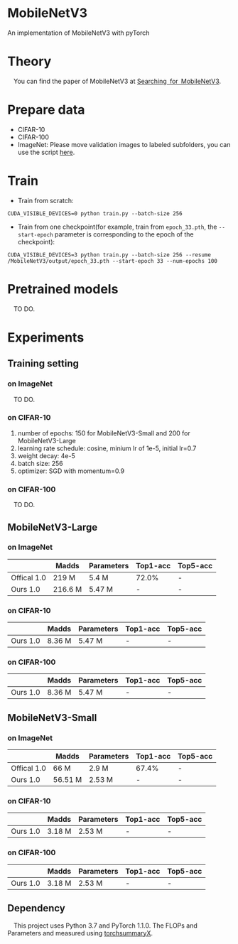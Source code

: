 # MobileNetV3
An implementation of MobileNetV3 with pyTorch

# Theory
&emsp;You can find the paper of MobileNetV3 at [Searching for MobileNetV3](https://arxiv.org/abs/1905.02244).

# Prepare data

* CIFAR-10
* CIFAR-100
* ImageNet: Please move validation images to labeled subfolders, you can use the script [here](https://raw.githubusercontent.com/soumith/imagenetloader.torch/master/valprep.sh).

# Train

* Train from scratch:

```
CUDA_VISIBLE_DEVICES=0 python train.py --batch-size 256
```

* Train from one checkpoint(for example, train from `epoch_33.pth`, the `--start-epoch` parameter is corresponding to the epoch of the checkpoint):

```
CUDA_VISIBLE_DEVICES=3 python train.py --batch-size 256 --resume /MobileNetV3/output/epoch_33.pth --start-epoch 33 --num-epochs 100
```

# Pretrained models

&emsp;TO DO.

# Experiments

## Training setting

### on ImageNet

&emsp;TO DO.

### on CIFAR-10

1. number of epochs: 150 for MobileNetV3-Small and 200 for MobileNetV3-Large
2. learning rate schedule: cosine, minium lr of 1e-5, initial lr=0.7
3. weight decay: 4e-5
4. batch size: 256
5. optimizer: SGD with momentum=0.9

### on CIFAR-100

&emsp;TO DO.

## MobileNetV3-Large

### on ImageNet

|              | Madds     | Parameters | Top1-acc  | Top5-acc  |
| -----------  | --------- | ---------- | --------- | --------- |
| Offical 1.0  | 219 M     | 5.4  M     | 72.0%     |     -     |
| Ours    1.0  | 216.6 M   | 5.47 M     | -         |     -     |

### on CIFAR-10

|              | Madds     | Parameters | Top1-acc  | Top5-acc  |
| -----------  | --------- | ---------- | --------- | --------- |
| Ours    1.0  | 8.36 M    | 5.47 M     | -         |     -     |

### on CIFAR-100

|              | Madds     | Parameters | Top1-acc  | Top5-acc  |
| -----------  | --------- | ---------- | --------- | --------- |
| Ours    1.0  | 8.36 M    | 5.47 M     | -         |     -     |

## MobileNetV3-Small

### on ImageNet

|              | Madds     | Parameters | Top1-acc  | Top5-acc  |
| -----------  | --------- | ---------- | --------- | --------- |
| Offical 1.0  | 66 M      | 2.9  M     | 67.4%     |     -     |
| Ours    1.0  | 56.51 M   | 2.53 M     | -         |     -     |

### on CIFAR-10

|              | Madds     | Parameters | Top1-acc  | Top5-acc  |
| -----------  | --------- | ---------- | --------- | --------- |
| Ours    1.0  | 3.18 M    | 2.53 M     | -         |     -     |

### on CIFAR-100

|              | Madds     | Parameters | Top1-acc  | Top5-acc  |
| -----------  | --------- | ---------- | --------- | --------- |
| Ours    1.0  | 3.18 M    | 2.53 M     | -         |     -     |

## Dependency

&emsp;This project uses Python 3.7 and PyTorch 1.1.0. The FLOPs and Parameters and measured using [torchsummaryX](https://github.com/nmhkahn/torchsummaryX).
